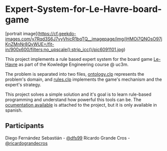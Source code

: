 # Expert-System-for-Le-Havre-board-game

[portrait image[(https://cf.geekdo-images.com/y7Rqd3S6J7vyVhicR1bqTQ__imagepage/img/jHMOi7QNOsO97jKnZMnNr8QyWUE=/fit-in/900x600/filters:no_upscale():strip_icc()/pic6091101.jpg)

This project implements a rule based expert system for the board game [Le-Havre](https://boardgamegeek.com/boardgame/35677/le-havre) as part of the Kowledge Engineering course @ uc3m. 

The problem is separated into two files, [ontology.clp](https://github.com/ricardograndecros/Expert-System-for-Le-Havre-board-game/blob/master/ontology.clp) represents the problem's domain, and [rules.clp](https://github.com/ricardograndecros/Expert-System-for-Le-Havre-board-game/blob/master/rules.clp) implements the game's mechanism and the expert's strategy. 

This project solves a simple solution and it's goal is to learn rule-based programming and understand how powerful this tools can be. The [ocumentation available](https://github.com/ricardograndecros/Expert-System-for-Le-Havre-board-game/blob/master/Le-Havre-Doc.pdf) is attached to the project, but it is only available in spanish. 

## Participants

Diego Fernández Sebastián - [@dfs99](https://github.com/dfs99)
Ricardo Grande Cros - [@ricardograndecros](https://github.com/ricardograndecros)
